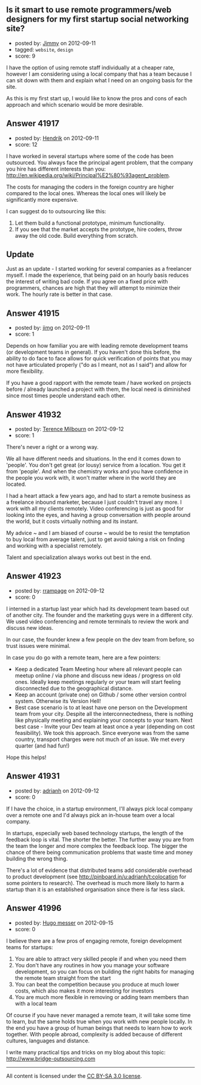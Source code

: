 ## Is it smart to use remote programmers/web designers for my first startup social networking site?

- posted by: [Jimmy](https://stackexchange.com/users/-1/19620-jimmy) on 2012-09-11
- tagged: `website`, `design`
- score: 9

I have the option of using remote staff individually at a cheaper rate, however I am considering using a local company that has a team because I can sit down with them and explain what I need on an ongoing basis for the site. 

As this is my first start up, I would like to know the pros and cons of each approach and which scenario would be more desirable.


## Answer 41917

- posted by: [Hendrik](https://stackexchange.com/users/-1/19628-hendrik) on 2012-09-11
- score: 12

I have worked in several startups where some of the code has been outsourced. You always face the principal agent problem, that the company you hire has different interests than you: http://en.wikipedia.org/wiki/Principal%E2%80%93agent_problem.

The costs for managing the coders in the foreign country are higher compared to the local ones. Whereas the local ones will likely be significantly more expensive.

I can suggest do to outsourcing like this:

 1. Let them build a functional prototype, minimum functionality.
 2. If you see that the market accepts the prototype, hire coders, throw away the old code. Build everything from scratch.

## Update

Just as an update - I started working for several companies as a freelancer myself. I made the experience, that being paid on an hourly basis reduces the interest of writing bad code. If you agree on a fixed price with programmers, chances are high that they will attempt to minimize their work. The hourly rate is better in that case.


## Answer 41915

- posted by: [jimg](https://stackexchange.com/users/-1/2380-jimg) on 2012-09-11
- score: 1

Depends on how familiar you are with leading remote development teams (or development teams in general).  If you haven't done this before, the ability to do face to face allows for quick verification of points that you may not have articulated properly ("do as I meant, not as I said") and allow for more flexibility. 

If you have a good rapport with the remote team / have worked on projects before / already launched a project with them, the local need is diminished since most times people understand each other. 





## Answer 41932

- posted by: [Terence Milbourn](https://stackexchange.com/users/-1/19634-terence-milbourn) on 2012-09-12
- score: 1

There's never a right or a wrong way. 

We all have different needs and situations. In the end it comes down to 'people'. You don't get great (or lousy) service from a location. You get it from 'people'. And when the chemistry works and you have confidence in the people you work with, it won't matter where in the world they are located. 

I had a heart attack a few years ago, and had to start a remote business as a freelance inbound marketer, because I just couldn't travel any more. I work with all my clients remotely. Video conferencing is just as good for looking into the eyes, and having a group conversation with people around the world, but it costs virtually nothing and its instant.

My advice ~ and I am biased of course ~ would be to resist the temptation to buy local from average talent, just to get avoid taking a risk on finding and working with a specialist remotely. 

Talent and specialization always works out best in the end.


## Answer 41923

- posted by: [rrampage](https://stackexchange.com/users/-1/19415-rrampage) on 2012-09-12
- score: 0

I interned in a startup last year which had its development team based out of another city. The founder and the marketing guys were in a different city. We used video conferencing and remote terminals to review the work and discuss new ideas.

In our case, the founder knew a few people on the dev team from before, so trust issues were minimal.

In case you do go with a remote team, here are a few pointers:

 - Keep a dedicated Team Meeting hour where all relevant people can meetup online / via phone and discuss new ideas / progress on old ones. Ideally keep meetings regularly or your team will start feeling disconnected due to the geographical distance.
 - Keep an account (private one) on Github / some other version control system. Otherwise its Version Hell!
 - Best case scenario is to at least have one person on the Development team from your city. Despite all the interconnectedness, there is nothing like physically meeting and explaining your concepts to your team. Next best case - Invite your Dev team at least once a year (depending on cost feasibility). We took this approach. Since everyone was from the same country, transport charges were not much of an issue. We met every quarter (and had fun!)

Hope this helps!


## Answer 41931

- posted by: [adrianh](https://stackexchange.com/users/-1/4599-adrianh) on 2012-09-12
- score: 0

If I have the choice, in a startup environment, I'll always pick local company over a remote one and I'd always pick an in-house team over a local company.

In startups, especially web based technology startups, the length of the feedback loop is vital. The shorter the better. The further away you are from the team the longer and more complex the feedback loop. The bigger the chance of there being communication problems that waste time and money building the wrong thing.

There's a lot of evidence that distributed teams add considerable overhead to product development (see http://pinboard.in/u:adrianh/t:colocation for some pointers to research). The overhead is much more likely to harm a startup than it is an established organisation since there is far less slack.


## Answer 41996

- posted by: [Hugo messer](https://stackexchange.com/users/-1/19671-hugo-messer) on 2012-09-15
- score: 0

I believe there are a few pros of engaging remote, foreign development teams for startups:

   1. You are able to attract very skilled people if and when you need them
   2. You don't have any routines in how you manage your software development, so you can focus on building the right habits for managing the remote team straight from the start
   3. You can beat the competition because you produce at much lower costs, which also makes it more interesting for investors
   4. You are much more flexible in removing or adding team members than with a local team

Of course if you have never managed a remote team, it will take some time to learn, but the same holds true when you work with new people locally. In the end you have a group of human beings that needs to learn how to work together. With people abroad, complexity is added because of different cultures, languages and distance. 

I write many practical tips and tricks on my blog about this topic: http://www.bridge-outsourcing.com 




---

All content is licensed under the [CC BY-SA 3.0 license](https://creativecommons.org/licenses/by-sa/3.0/).
